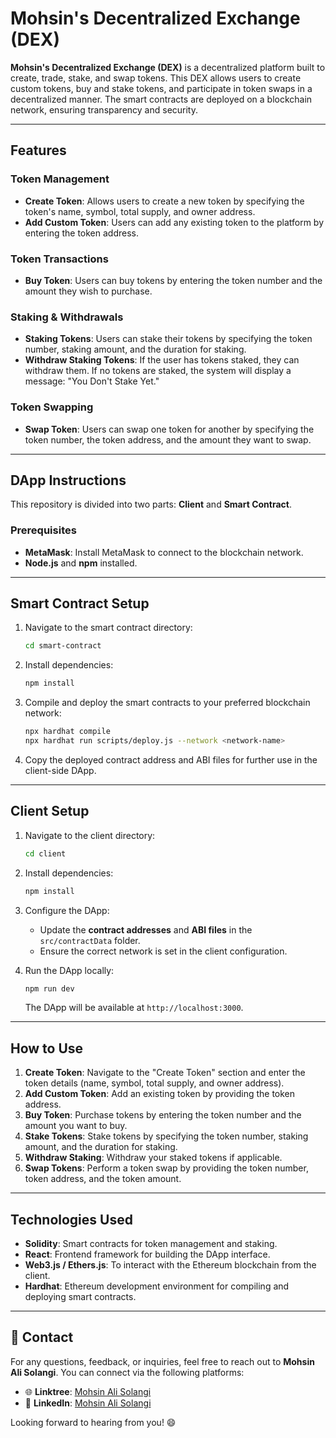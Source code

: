 # Mohsin's Decentralized Exchange (DEX)

**Mohsin's Decentralized Exchange (DEX)** is a decentralized platform built to create, trade, stake, and swap tokens. This DEX allows users to create custom tokens, buy and stake tokens, and participate in token swaps in a decentralized manner. The smart contracts are deployed on a blockchain network, ensuring transparency and security.

---

## Features

### Token Management

- **Create Token**: Allows users to create a new token by specifying the token's name, symbol, total supply, and owner address.
- **Add Custom Token**: Users can add any existing token to the platform by entering the token address.
  
### Token Transactions

- **Buy Token**: Users can buy tokens by entering the token number and the amount they wish to purchase.

### Staking & Withdrawals

- **Staking Tokens**: Users can stake their tokens by specifying the token number, staking amount, and the duration for staking.
- **Withdraw Staking Tokens**: If the user has tokens staked, they can withdraw them. If no tokens are staked, the system will display a message: "You Don't Stake Yet."

### Token Swapping

- **Swap Token**: Users can swap one token for another by specifying the token number, the token address, and the amount they want to swap.

---

## DApp Instructions

This repository is divided into two parts: **Client** and **Smart Contract**.

### Prerequisites

- **MetaMask**: Install MetaMask to connect to the blockchain network.
- **Node.js** and **npm** installed.

---

## Smart Contract Setup

1. Navigate to the smart contract directory:
   ```bash
   cd smart-contract
   ```

2. Install dependencies:
   ```bash
   npm install
   ```

3. Compile and deploy the smart contracts to your preferred blockchain network:
   ```bash
   npx hardhat compile
   npx hardhat run scripts/deploy.js --network <network-name>
   ```

4. Copy the deployed contract address and ABI files for further use in the client-side DApp.

---

## Client Setup

1. Navigate to the client directory:
   ```bash
   cd client
   ```

2. Install dependencies:
   ```bash
   npm install
   ```

3. Configure the DApp:

   - Update the **contract addresses** and **ABI files** in the `src/contractData` folder.
   - Ensure the correct network is set in the client configuration.

4. Run the DApp locally:
   ```bash
   npm run dev
   ```

   The DApp will be available at `http://localhost:3000`.

---

## How to Use

1. **Create Token**: Navigate to the "Create Token" section and enter the token details (name, symbol, total supply, and owner address).
2. **Add Custom Token**: Add an existing token by providing the token address.
3. **Buy Token**: Purchase tokens by entering the token number and the amount you want to buy.
4. **Stake Tokens**: Stake tokens by specifying the token number, staking amount, and the duration for staking.
5. **Withdraw Staking**: Withdraw your staked tokens if applicable.
6. **Swap Tokens**: Perform a token swap by providing the token number, token address, and the token amount.

---

## Technologies Used

- **Solidity**: Smart contracts for token management and staking.
- **React**: Frontend framework for building the DApp interface.
- **Web3.js / Ethers.js**: To interact with the Ethereum blockchain from the client.
- **Hardhat**: Ethereum development environment for compiling and deploying smart contracts.

---

## 🚀 Contact

For any questions, feedback, or inquiries, feel free to reach out to **Mohsin Ali Solangi**. You can connect via the following platforms:

- 🌐 **Linktree**: [Mohsin Ali Solangi](https://linktr.ee/mohsinalisolangi)
- 🔗 **LinkedIn**: [Mohsin Ali Solangi](https://www.linkedin.com/in/mohsinalisolangi/)

Looking forward to hearing from you! 😄
```
